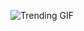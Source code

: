 ![Trending GIF](https://media3.giphy.com/media/v1.Y2lkPThiYjIxNzcyb215ZXV4ajdsdWxiN3czaGU1dGtwMzViN3ZhZTV0dGNlbWFpZ212dyZlcD12MV9naWZzX3NlYXJjaCZjdD1n/bGgsc5mWoryfgKBx1u/giphy.gif)
